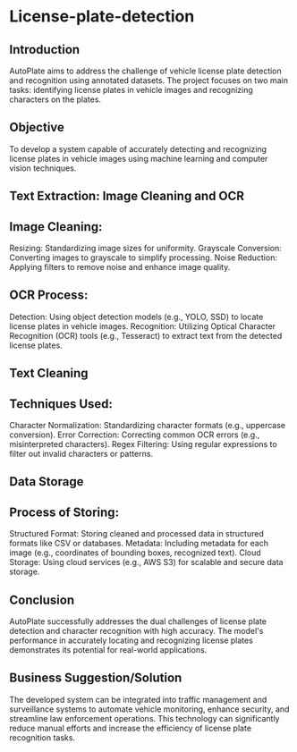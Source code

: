 # License-plate-detection
## Introduction

AutoPlate aims to address the challenge of vehicle license plate detection and recognition using annotated datasets. The project focuses on two main tasks: identifying license plates in vehicle images and recognizing characters on the plates.

## Objective

To develop a system capable of accurately detecting and recognizing license plates in vehicle images using machine learning and computer vision techniques.

## Text Extraction: Image Cleaning and OCR
## Image Cleaning:

Resizing: Standardizing image sizes for uniformity.
Grayscale Conversion: Converting images to grayscale to simplify processing.
Noise Reduction: Applying filters to remove noise and enhance image quality.

## OCR Process:

Detection: Using object detection models (e.g., YOLO, SSD) to locate license plates in vehicle images.
Recognition: Utilizing Optical Character Recognition (OCR) tools (e.g., Tesseract) to extract text from the detected license plates.

## Text Cleaning
## Techniques Used:

Character Normalization: Standardizing character formats (e.g., uppercase conversion).
Error Correction: Correcting common OCR errors (e.g., misinterpreted characters).
Regex Filtering: Using regular expressions to filter out invalid characters or patterns.

## Data Storage
## Process of Storing:

Structured Format: Storing cleaned and processed data in structured formats like CSV or databases.
Metadata: Including metadata for each image (e.g., coordinates of bounding boxes, recognized text).
Cloud Storage: Using cloud services (e.g., AWS S3) for scalable and secure data storage.

## Conclusion

AutoPlate successfully addresses the dual challenges of license plate detection and character recognition with high accuracy. The model's performance in accurately locating and recognizing license plates demonstrates its potential for real-world applications.

## Business Suggestion/Solution

The developed system can be integrated into traffic management and surveillance systems to automate vehicle monitoring, enhance security, and streamline law enforcement operations. This technology can significantly reduce manual efforts and increase the efficiency of license plate recognition tasks.


